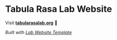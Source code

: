 
# Tabula Rasa Lab Website

Visit **[tabularasalab.org](https://tabularasalab.org)** 🚀

_Built with [Lab Website Template](https://greene-lab.gitbook.io/lab-website-template-docs)_

